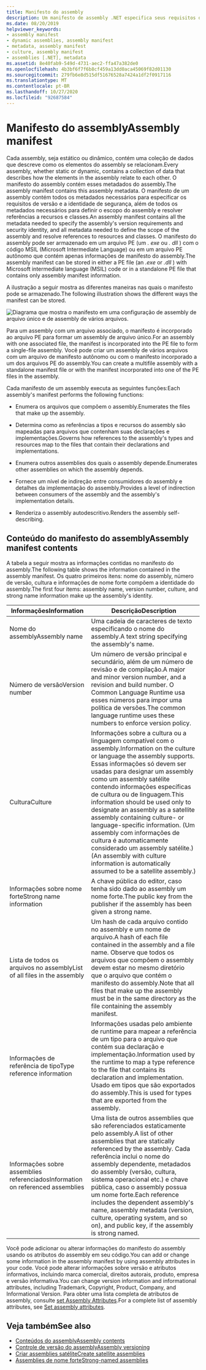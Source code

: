 ```yaml
---
title: Manifesto do assembly
description: Um manifesto de assembly .NET especifica seus requisitos de versão, identidade de segurança e escopo do assembly e informações para resolver referências.
ms.date: 08/20/2019
helpviewer_keywords:
- assembly manifest
- dynamic assemblies, assembly manifest
- metadata, assembly manifest
- culture, assembly manifest
- assemblies [.NET], metadata
ms.assetid: 8e40fab9-549d-4731-aec2-ffa47a382de0
ms.openlocfilehash: 4b3bf6f7f6b8cf459a13dd0aca45069f82d01130
ms.sourcegitcommit: 279fb6e8d515df51676528a7424a1df2f0917116
ms.translationtype: MT
ms.contentlocale: pt-BR
ms.lasthandoff: 10/27/2020
ms.locfileid: "92687584"
---
```

# <a name="assembly-manifest"></a><span data-ttu-id="a5606-103">Manifesto do assembly</span><span class="sxs-lookup"><span data-stu-id="a5606-103">Assembly manifest</span></span>

<span data-ttu-id="a5606-104">Cada assembly, seja estático ou dinâmico, contém uma coleção de dados que descreve como os elementos do assembly se relacionam.</span><span class="sxs-lookup"><span data-stu-id="a5606-104">Every assembly, whether static or dynamic, contains a collection of data that describes how the elements in the assembly relate to each other.</span></span> <span data-ttu-id="a5606-105">O manifesto do assembly contém esses metadados do assembly.</span><span class="sxs-lookup"><span data-stu-id="a5606-105">The assembly manifest contains this assembly metadata.</span></span> <span data-ttu-id="a5606-106">O manifesto de um assembly contém todos os metadados necessários para especificar os requisitos de versão e a identidade de segurança, além de todos os metadados necessários para definir o escopo do assembly e resolver referências a recursos e classes.</span><span class="sxs-lookup"><span data-stu-id="a5606-106">An assembly manifest contains all the metadata needed to specify the assembly's version requirements and security identity, and all metadata needed to define the scope of the assembly and resolve references to resources and classes.</span></span> <span data-ttu-id="a5606-107">O manifesto do assembly pode ser armazenado em um arquivo PE (um *. exe* ou *. dll* ) com o código MSIL (Microsoft Intermediate Language) ou em um arquivo PE autônomo que contém apenas informações de manifesto do assembly.</span><span class="sxs-lookup"><span data-stu-id="a5606-107">The assembly manifest can be stored in either a PE file (an *.exe* or *.dll* ) with Microsoft intermediate language (MSIL) code or in a standalone PE file that contains only assembly manifest information.</span></span>  
  
 <span data-ttu-id="a5606-108">A ilustração a seguir mostra as diferentes maneiras nas quais o manifesto pode se armazenado.</span><span class="sxs-lookup"><span data-stu-id="a5606-108">The following illustration shows the different ways the manifest can be stored.</span></span>  
  
 ![Diagrama que mostra o manifesto em uma configuração de assembly de arquivo único e de assembly de vários arquivos.](./media/manifest/assembly-types-diagram.gif)  
  
 <span data-ttu-id="a5606-110">Para um assembly com um arquivo associado, o manifesto é incorporado ao arquivo PE para formar um assembly de arquivo único.</span><span class="sxs-lookup"><span data-stu-id="a5606-110">For an assembly with one associated file, the manifest is incorporated into the PE file to form a single-file assembly.</span></span> <span data-ttu-id="a5606-111">Você pode criar um assembly de vários arquivos com um arquivo de manifesto autônomo ou com o manifesto incorporado a um dos arquivos PE do assembly.</span><span class="sxs-lookup"><span data-stu-id="a5606-111">You can create a multifile assembly with a standalone manifest file or with the manifest incorporated into one of the PE files in the assembly.</span></span>  
  
 <span data-ttu-id="a5606-112">Cada manifesto de um assembly executa as seguintes funções:</span><span class="sxs-lookup"><span data-stu-id="a5606-112">Each assembly's manifest performs the following functions:</span></span>  
  
- <span data-ttu-id="a5606-113">Enumera os arquivos que compõem o assembly.</span><span class="sxs-lookup"><span data-stu-id="a5606-113">Enumerates the files that make up the assembly.</span></span>  
  
- <span data-ttu-id="a5606-114">Determina como as referências a tipos e recursos do assembly são mapeadas para arquivos que contenham suas declarações e implementações.</span><span class="sxs-lookup"><span data-stu-id="a5606-114">Governs how references to the assembly's types and resources map to the files that contain their declarations and implementations.</span></span>  
  
- <span data-ttu-id="a5606-115">Enumera outros assemblies dos quais o assembly depende.</span><span class="sxs-lookup"><span data-stu-id="a5606-115">Enumerates other assemblies on which the assembly depends.</span></span>  
  
- <span data-ttu-id="a5606-116">Fornece um nível de indireção entre consumidores do assembly e detalhes da implementação do assembly.</span><span class="sxs-lookup"><span data-stu-id="a5606-116">Provides a level of indirection between consumers of the assembly and the assembly's implementation details.</span></span>  
  
- <span data-ttu-id="a5606-117">Renderiza o assembly autodescritivo.</span><span class="sxs-lookup"><span data-stu-id="a5606-117">Renders the assembly self-describing.</span></span>  
  
## <a name="assembly-manifest-contents"></a><span data-ttu-id="a5606-118">Conteúdo do manifesto do assembly</span><span class="sxs-lookup"><span data-stu-id="a5606-118">Assembly manifest contents</span></span>  
 <span data-ttu-id="a5606-119">A tabela a seguir mostra as informações contidas no manifesto do assembly.</span><span class="sxs-lookup"><span data-stu-id="a5606-119">The following table shows the information contained in the assembly manifest.</span></span> <span data-ttu-id="a5606-120">Os quatro primeiros itens: nome do assembly, número de versão, cultura e informações de nome forte compõem a identidade do assembly.</span><span class="sxs-lookup"><span data-stu-id="a5606-120">The first four items: assembly name, version number, culture, and strong name information make up the assembly's identity.</span></span>  
  
|<span data-ttu-id="a5606-121">Informações</span><span class="sxs-lookup"><span data-stu-id="a5606-121">Information</span></span>|<span data-ttu-id="a5606-122">Descrição</span><span class="sxs-lookup"><span data-stu-id="a5606-122">Description</span></span>|  
|-----------------|-----------------|  
|<span data-ttu-id="a5606-123">Nome do assembly</span><span class="sxs-lookup"><span data-stu-id="a5606-123">Assembly name</span></span>|<span data-ttu-id="a5606-124">Uma cadeia de caracteres de texto especificando o nome do assembly.</span><span class="sxs-lookup"><span data-stu-id="a5606-124">A text string specifying the assembly's name.</span></span>|  
|<span data-ttu-id="a5606-125">Número de versão</span><span class="sxs-lookup"><span data-stu-id="a5606-125">Version number</span></span>|<span data-ttu-id="a5606-126">Um número de versão principal e secundário, além de um número de revisão e de compilação.</span><span class="sxs-lookup"><span data-stu-id="a5606-126">A major and minor version number, and a revision and build number.</span></span> <span data-ttu-id="a5606-127">O Common Language Runtime usa esses números para impor uma política de versões.</span><span class="sxs-lookup"><span data-stu-id="a5606-127">The common language runtime uses these numbers to enforce version policy.</span></span>|  
|<span data-ttu-id="a5606-128">Cultura</span><span class="sxs-lookup"><span data-stu-id="a5606-128">Culture</span></span>|<span data-ttu-id="a5606-129">Informações sobre a cultura ou a linguagem compatível com o assembly.</span><span class="sxs-lookup"><span data-stu-id="a5606-129">Information on the culture or language the assembly supports.</span></span> <span data-ttu-id="a5606-130">Essas informações só devem ser usadas para designar um assembly como um assembly satélite contendo informações específicas de cultura ou de linguagem.</span><span class="sxs-lookup"><span data-stu-id="a5606-130">This information should be used only to designate an assembly as a satellite assembly containing culture- or language-specific information.</span></span> <span data-ttu-id="a5606-131">(Um assembly com informações de cultura é automaticamente considerado um assembly satélite.)</span><span class="sxs-lookup"><span data-stu-id="a5606-131">(An assembly with culture information is automatically assumed to be a satellite assembly.)</span></span>|  
|<span data-ttu-id="a5606-132">Informações sobre nome forte</span><span class="sxs-lookup"><span data-stu-id="a5606-132">Strong name information</span></span>|<span data-ttu-id="a5606-133">A chave pública do editor, caso tenha sido dado ao assembly um nome forte.</span><span class="sxs-lookup"><span data-stu-id="a5606-133">The public key from the publisher if the assembly has been given a strong name.</span></span>|  
|<span data-ttu-id="a5606-134">Lista de todos os arquivos no assembly</span><span class="sxs-lookup"><span data-stu-id="a5606-134">List of all files in the assembly</span></span>|<span data-ttu-id="a5606-135">Um hash de cada arquivo contido no assembly e um nome de arquivo.</span><span class="sxs-lookup"><span data-stu-id="a5606-135">A hash of each file contained in the assembly and a file name.</span></span> <span data-ttu-id="a5606-136">Observe que todos os arquivos que compõem o assembly devem estar no mesmo diretório que o arquivo que contém o manifesto do assembly.</span><span class="sxs-lookup"><span data-stu-id="a5606-136">Note that all files that make up the assembly must be in the same directory as the file containing the assembly manifest.</span></span>|  
|<span data-ttu-id="a5606-137">Informações de referência de tipo</span><span class="sxs-lookup"><span data-stu-id="a5606-137">Type reference information</span></span>|<span data-ttu-id="a5606-138">Informações usadas pelo ambiente de runtime para mapear a referência de um tipo para o arquivo que contém sua declaração e implementação.</span><span class="sxs-lookup"><span data-stu-id="a5606-138">Information used by the runtime to map a type reference to the file that contains its declaration and implementation.</span></span> <span data-ttu-id="a5606-139">Usado em tipos que são exportados do assembly.</span><span class="sxs-lookup"><span data-stu-id="a5606-139">This is used for types that are exported from the assembly.</span></span>|  
|<span data-ttu-id="a5606-140">Informações sobre assemblies referenciados</span><span class="sxs-lookup"><span data-stu-id="a5606-140">Information on referenced assemblies</span></span>|<span data-ttu-id="a5606-141">Uma lista de outros assemblies que são referenciados estaticamente pelo assembly.</span><span class="sxs-lookup"><span data-stu-id="a5606-141">A list of other assemblies that are statically referenced by the assembly.</span></span> <span data-ttu-id="a5606-142">Cada referência inclui o nome do assembly dependente, metadados do assembly (versão, cultura, sistema operacional etc.) e chave pública, caso o assembly possua um nome forte.</span><span class="sxs-lookup"><span data-stu-id="a5606-142">Each reference includes the dependent assembly's name, assembly metadata (version, culture, operating system, and so on), and public key, if the assembly is strong named.</span></span>|  
  
 <span data-ttu-id="a5606-143">Você pode adicionar ou alterar informações do manifesto do assembly usando os atributos do assembly em seu código.</span><span class="sxs-lookup"><span data-stu-id="a5606-143">You can add or change some information in the assembly manifest by using assembly attributes in your code.</span></span> <span data-ttu-id="a5606-144">Você pode alterar informações sobre versão e atributos informativos, incluindo marca comercial, direitos autorais, produto, empresa e versão informativa.</span><span class="sxs-lookup"><span data-stu-id="a5606-144">You can change version information and informational attributes, including Trademark, Copyright, Product, Company, and Informational Version.</span></span> <span data-ttu-id="a5606-145">Para obter uma lista completa de atributos de assembly, consulte [set Assembly Attributes](set-attributes.md).</span><span class="sxs-lookup"><span data-stu-id="a5606-145">For a complete list of assembly attributes, see [Set assembly attributes](set-attributes.md).</span></span>  
  
## <a name="see-also"></a><span data-ttu-id="a5606-146">Veja também</span><span class="sxs-lookup"><span data-stu-id="a5606-146">See also</span></span>

- [<span data-ttu-id="a5606-147">Conteúdos do assembly</span><span class="sxs-lookup"><span data-stu-id="a5606-147">Assembly contents</span></span>](contents.md)
- [<span data-ttu-id="a5606-148">Controle de versão do assembly</span><span class="sxs-lookup"><span data-stu-id="a5606-148">Assembly versioning</span></span>](versioning.md)
- [<span data-ttu-id="a5606-149">Criar assemblies satélite</span><span class="sxs-lookup"><span data-stu-id="a5606-149">Create satellite assemblies</span></span>](../../framework/resources/creating-satellite-assemblies-for-desktop-apps.md)
- [<span data-ttu-id="a5606-150">Assemblies de nome forte</span><span class="sxs-lookup"><span data-stu-id="a5606-150">Strong-named assemblies</span></span>](strong-named.md)
